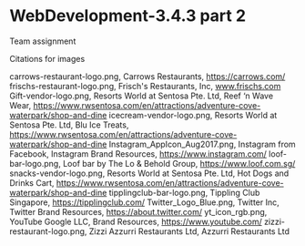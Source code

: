 # WebDevelopment-3.4.3 part 2
Team assignment

Citations for images

carrows-restaurant-logo.png, Carrows Restaurants, https://carrows.com/
frischs-restaurant-logo.png, Frisch's Restaurants, Inc, www.frischs.com
Gift-vendor-logo.png, Resorts World at Sentosa Pte. Ltd, Reef ‘n Wave Wear, https://www.rwsentosa.com/en/attractions/adventure-cove-waterpark/shop-and-dine
icecream-vendor-logo.png, Resorts World at Sentosa Pte. Ltd, Blu Ice Treats, https://www.rwsentosa.com/en/attractions/adventure-cove-waterpark/shop-and-dine
Instagram_AppIcon_Aug2017.png, Instagram from Facebook, Instagram Brand Resources, https://www.instagram.com/
loof-bar-logo.png, Loof bar by The Lo & Behold Group, https://www.loof.com.sg/
snacks-vendor-logo.png, Resorts World at Sentosa Pte. Ltd, Hot Dogs and Drinks Cart, https://www.rwsentosa.com/en/attractions/adventure-cove-waterpark/shop-and-dine
tipplingclub-bar-logo.png, Tippling Club Singapore, https://tipplingclub.com/
Twitter_Logo_Blue.png, Twitter Inc, Twitter Brand Resources, https://about.twitter.com/
yt_icon_rgb.png, YouTube Google LLC, Brand Resources, https://www.youtube.com/
zizzi-restaurant-logo.png, Zizzi Azzurri Restaurants Ltd, Azzurri Restaurants Ltd
